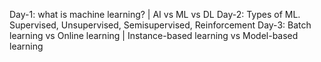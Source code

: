 Day-1: what is machine learning? | AI vs ML vs DL
Day-2: Types of ML. Supervised, Unsupervised, Semisupervised, Reinforcement
Day-3: Batch learning vs Online learning | Instance-based learning vs Model-based learning